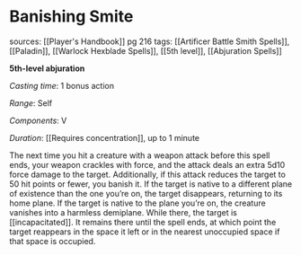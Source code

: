 # Banishing Smite
sources: [[Player's Handbook]] pg 216
tags: [[Artificer Battle Smith Spells]], [[Paladin]], [[Warlock Hexblade Spells]], [[5th level]], [[Abjuration Spells]]

**5th-level abjuration**

*Casting time*: 1 bonus action

*Range*: Self

*Components*: V

*Duration*: [[Requires concentration]], up to 1 minute

The next time you hit a creature with a weapon attack before this spell ends, your weapon crackles with force, and the attack deals an extra 5d10 force damage to the target. Additionally, if this attack reduces the target to 50 hit points or fewer, you banish it. If the target is native to a different plane of existence than the one you’re on, the target disappears, returning to its home plane. If the target is native to the plane you’re on, the creature vanishes into a harmless demiplane. While there, the target is [[incapacitated]]. It remains there until the spell ends, at which point the target reappears in the space it left or in the nearest unoccupied space if that space is occupied.
